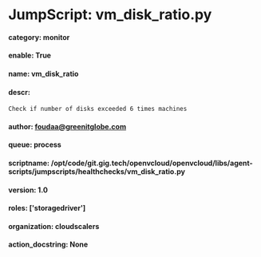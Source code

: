 
# JumpScript: vm_disk_ratio.py
        
#### category: monitor
#### enable: True
#### name: vm_disk_ratio
#### descr: 
```
Check if number of disks exceeded 6 times machines

```
#### author: foudaa@greenitglobe.com
#### queue: process
#### scriptname: /opt/code/git.gig.tech/openvcloud/openvcloud/libs/agent-scripts/jumpscripts/healthchecks/vm_disk_ratio.py
#### version: 1.0
#### roles: ['storagedriver']
#### organization: cloudscalers
#### action_docstring: None